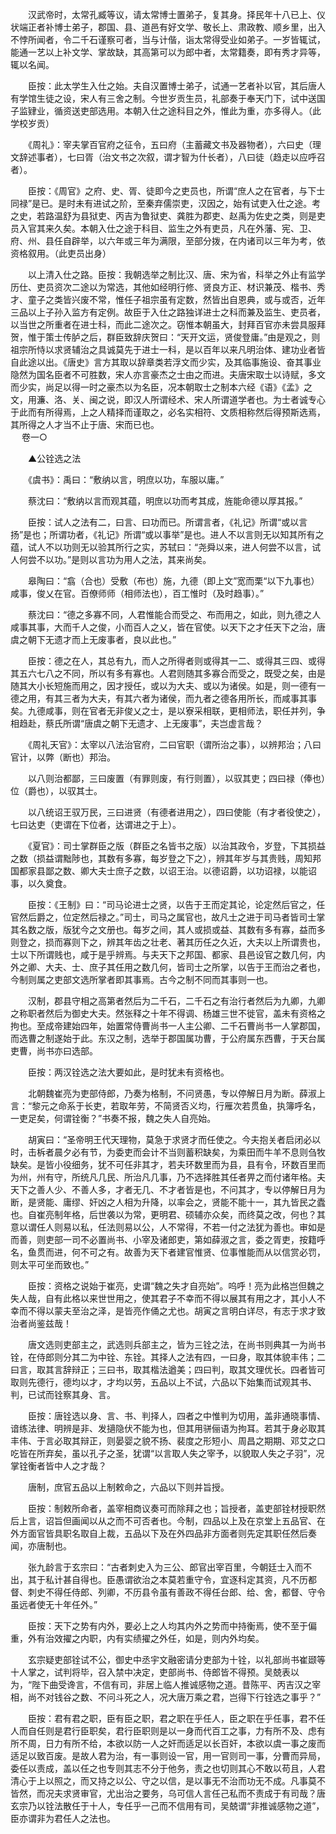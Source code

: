 <!-- { "loadSidebar": true } -->
　　汉武帝时，太常孔臧等议，请太常博士置弟子，复其身。择民年十八已上、仪状端正者补博士弟子，郡国、县、道邑有好文学、敬长上、肃政教、顺乡里，出入不悖所闻者，令二千石谨察可者，当与计偕，诣太常得受业如弟子。一岁皆辄试，能通一艺以上补文学、掌故缺，其高第可以为郎中者，太常籍奏，即有秀才异等，辄以名闻。

　　臣按：此太学生入仕之始。夫自汉置博士弟子，试通一艺者补以官，其后唐人有学馆生徒之设，宋人有三舍之制。今世岁贡生员，礼部奏于奉天门下，试中送国子监肄业，循资送吏部选用。本朝入仕之途科目之外，惟此为重，亦多得人。（此学校岁贡）

　　《周礼》：宰夫掌百官府之征令，五曰府（主蓄藏文书及器物者），六曰史（理文辞述事者），七曰胥（治文书之次叙，谓才智为什长者），八曰徒（趋走以应呼召者）。

　　臣按：《周官》之府、史、胥、徒即今之吏员也，所谓“庶人之在官者，与下士同禄”是已。是时未有进试之阶，至秦弃儒崇吏，汉因之，始有试吏入仕之途。考之史，若路温舒为县狱吏、丙吉为鲁狱吏、龚胜为郡吏、赵禹为佐史之类，则是吏员入官其来久矣。本朝入仕之途于科目、监生之外有吏员，凡在外藩、宪、卫、府、州、县任自辟举，以六年或三年为满限，至部分拨，在内诸司以三年为考，依资格叙用。（此吏员出身）

　　以上清入仕之路。臣按：我朝选举之制比汉、唐、宋为省，科举之外止有监学历仕、吏员资次二途以为常选，其他如经明行修、贤良方正、材识兼茂、楷书、秀才、童子之类皆兴废不常，惟任子祖宗虽有定数，然皆出自恩典，或与或否，近年三品以上子孙入监方有定例。故臣于入仕之路独详进士之科而兼及监生、吏员者，以当世之所重者在进士科，而此二途次之。窃惟本朝虽大，封拜百官亦未尝具服拜贺，惟于策士传胪之后，群臣致辞庆贺曰：“天开文运，贤俊登庸。”由是观之，则祖宗所恃以求贤辅治之具诚莫先于进士一科，是以百年以来凡明治体、建功业者皆自此途以出。《唐史》言方其取以辞章类若浮文而少实，及其临事施设、奋其事业隐然为国名臣者不可胜数，宋人亦言豪杰之士由之而进。夫唐宋取士以诗赋，多文而少实，尚足以得一时之豪杰以为名臣，况本朝取士之制本六经《语》《孟》之文，用濂、洛、关、闽之说，即汉人所谓经术、宋人所谓道学者也。为士者诚专心于此而有所得焉，上之人精择而谨取之，必名实相符、文质相称然后得预斯选焉，其所得之人才当不止于唐、宋而已也。  
　 
卷一○

　　▲公铨选之法

　　《虞书》：禹曰：“敷纳以言，明庶以功，车服以庸。”

　　蔡沈曰：“敷纳以言而观其蕴，明庶以功而考其成，旌能命德以厚其报。”

　　臣按：试人之法有二，曰言、曰功而已。所谓言者，《礼记》所谓“或以言扬”是也；所谓功者，《礼记》所谓“或以事举”是也。进人不以言则无以知其所有之蕴，试人不以功则无以验其所行之实，苏轼曰：“尧舜以来，进人何尝不以言，试人何尝不以功。”是则以言功为用人之法，其来尚矣。

　　皋陶曰：“翕（合也）受敷（布也）施，九德（即上文”宽而栗“以下九事也）咸事，俊乂在官。百僚师师（相师法也），百工惟时（及时趋事）。”

　　蔡沈曰：“德之多寡不同，人君惟能合而受之、布而用之，如此，则九德之人咸事其事，大而千人之俊，小而百人之乂，皆在官使。以天下之才任天下之治，唐虞之朝下无遗才而上无废事者，良以此也。”

　　臣按：德之在人，其总有九，而人之所得者则或得其一二、或得其三四、或得其五六七八之不同，所以有多有寡也。人君则随其多寡合而受之，既受之矣，由是随其大小长短施而用之，因才授任，或以为大夫、或以为诸侯。如是，则一德有一德之用，有其三者为大夫，有其六者为诸侯，而九者之德各用所长，而咸事其事矣。九德咸事，则在官者无非俊乂之士，是以寮采相联，更相师法，职任并列，争相趋赴，蔡氏所谓“唐虞之朝下无遗才、上无废事”，夫岂虚言哉？

　　《周礼天官》：太宰以八法治官府，二曰官职（谓所治之事），以辨邦治；八曰官计，以弊（断也）邦治。

　　以八则治都鄙，三曰废置（有罪则废，有行则置），以驭其吏；四曰禄（俸也）位（爵也），以驭其士。

　　以八统诏王驭万民，三曰进贤（有德者进用之），四曰使能（有才者役使之），七曰达吏（吏谓在下位者，达谓进之于上）。

　　《夏官》：司士掌群臣之版（群臣之名皆书之版）以治其政令，岁登，下其损益之数（损益谓黜陟也，其数有多寡，每岁登之下之），辨其年岁与其贵贱，周知邦国都家县鄙之数、卿大夫士庶子之数，以诏王治。以德诏爵，以功诏禄，以能诏事，以久奠食。

　　臣按：《王制》曰：“司马论进士之贤，以告于王而定其论，论定然后官之，任官然后爵之，位定然后禄之。”司士，司马之属官也，故凡士之进于司马者皆司士掌其名数之版，版犹今之文册也。每岁之间，其人或损或益、其数有多有寡，益而多则登之，损而寡则下之，辨其年齿之壮老、著其历任之久近，大夫以上所谓贵也，士以下所谓贱也，咸于是乎辨焉。与夫天下之邦国、都家、县邑设官之数几何，内外之卿、大夫、士、庶子其任用之数几何，皆司士之所掌，以告于王而治之者也，今制则属之吏部文选所掌者即其事焉。古今之制不同而其事则一也。

　　汉制，郡县守相之高第者然后为二千石，二千石之有治行者然后为九卿，九卿之称职者然后为御史大夫。然张释之十年不得调、杨雄三世不徙官，盖未有资格之拘也。至成帝建始四年，始置常侍曹尚书一人主公卿、二千石曹尚书一人掌郡国，而选曹之制遂始于此。东汉之制，选举于郡国属功曹，于公府属东西曹，于天台属吏曹，尚书亦曰选部。

　　臣按：两汉铨选之法大要如此，是时犹未有资格也。

　　北朝魏崔亮为吏部侍郎，乃奏为格制，不问贤愚，专以停解日月为断。薛淑上言：“黎元之命系于长吏，若取年劳，不简贤否义均，行雁次若贯鱼，执簿呼名，一吏足矣，何谓铨衡？”书奏不报，魏之失人自亮始。

　　胡寅曰：“圣帝明王代天理物，莫急于求贤才而任使之。今夫抱关者启闭必以时，击柝者晨夕必有节，为委吏而会计不当则蓄积缺矣，为乘田而牛羊不息则刍牧缺矣。是皆小役细务，犹不可任非其才，若夫环数里而为县，县有令，环数百里而为州，州有守，所统凡几民、所治凡几事，乃不选择胜其任者畀之而付诸年格。夫天下之善人少、不善人多，才者无几、不才者皆是也，不问其才，专以停解日月为断，是贤能、庸缪、奸凶之人相为升降，以率会之，贤能不能十一，其九皆民之蠹也。自崔亮制年格，后世袭以为常，更明君、硕辅亦众矣，而终莫之改，何也？其意以谓任人则易以私，任法则易以公，人不常得，不若一付之法犹为善也。审如是而善，则吏部一司不必置尚书、小宰及诸郎吏，第如薛淑之言，委之胥吏，按籍呼名，鱼贯而进，何不可之有。故善为天下者建官惟贤、位事惟能而从以信赏必罚，则太平可坐而致也。”

　　臣按：资格之说始于崔亮，史谓“魏之失才自亮始”。呜呼！亮为此格岂但魏之失人哉，自有此格以来世世用之，使其君子不幸而不得以展其有用之才，其小人不幸而不得以蒙夫至治之泽，是皆亮作俑之尤也。胡寅之言明白详尽，有志于求才致治者尚鉴兹哉！

　　唐文选则吏部主之，武选则兵部主之，皆为三铨之法，在尚书则典其一为尚书铨，在侍郎则分其二为中铨、东铨。其择人之法有四，一曰身，取其体貌丰伟；二曰言，取其言辞辩正；三曰书，取其楷法遒美；四曰判，取其文理优长。四者皆可取则先德行，德均以才，才均以劳，五品以上不试，六品以下始集而试观其书、判，已试而铨察其身、言。

　　臣按：唐铨选以身、言、书、判择人，四者之中惟判为切用，盖非通晓事情、谙练法律、明辨是非、发擿隐伏不能为也，但其用骈俪语为拘耳。若其于身必取其丰伟、于言必取其辩正，则晏婴之貌不扬、裴度之形短小、周昌之期期、邓艾之口吃皆在所弃矣，虽以孔子之圣，犹谓“以言取人失之宰予，以貌取人失之子羽”，况掌铨衡者皆中人之才哉？

　　唐制，庶官五品以上制敕命之，六品以下则并旨授。

　　臣按：制敕所命者，盖宰相商议奏可而除拜之也；旨授者，盖吏部铨材授职然后上言，诏旨但画闻以从之而不可否者也。今制，四品以上及在京堂上五品官、在外方面官皆具职名取自上裁，五品以下及在外四品非方面者则先定其职任然后奏闻，亦唐制也。

　　张九龄言于玄宗曰：“古者刺史入为三公、郎官出宰百里，今朝廷士入而不出，其于私计甚自得也。臣愚谓欲治之本莫若重守令，宜逐科定其资，凡不历都督、刺史不得任侍郎、列卿，不历县令虽有善政不得任台郎、给、舍，都督、守令虽远者使无十年任外。”

　　臣按：天下之势有内外，要必上之人均其内外之势而中持衡焉，使不至于偏重，外有治效擢之内职，内有实绩擢之外任，如是，则内外均矣。

　　玄宗疑吏部铨试不公，御史中丞宇文融密请分吏部为十铨，以礼部尚书崔颋等十人掌之，试判将毕，召入禁中决定，吏部尚书、侍郎皆不得预。吴兢表以为，“陛下曲受谗言，不信有司，非居上临人推诚感物之道。昔陈平、丙吉汉之宰相，尚不对钱谷之数、不问斗死之人，况大唐万乘之君，岂得下行铨选之事乎？”

　　臣按：君有君之职，臣有臣之职，君之职在乎任人，臣之职在乎任事，君不任人而自任则是君行臣职矣，君行臣职则是以一身而代百工之事，力有所不及、虑有所不周，日力有所不给，本欲以防一人之奸而适足以长百奸，本欲以虞一事之废而适足以致百废。是故人君为治，有一事则设一官，用一官则司一事，分曹而异局，委任以责成，盖以任之也专则其志不分于他务，责之也切则其心不敢以苟且，人君清心于上以照之，而又持之以公、守之以信，是以事无不治而功无不成。凡事莫不皆然，而况夫求贤审官，尤出治之要务，乌可信人言任己私而不责成于有司哉？唐玄宗乃以铨法散任于十人，专任乎一己而不信用有司，吴兢谓“非推诚感物之道”，臣亦谓非为君任人之法也。


